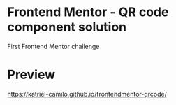 # Frontend Mentor - QR code component solution

First Frontend Mentor challenge

# Preview

https://katriel-camilo.github.io/frontendmentor-qrcode/
